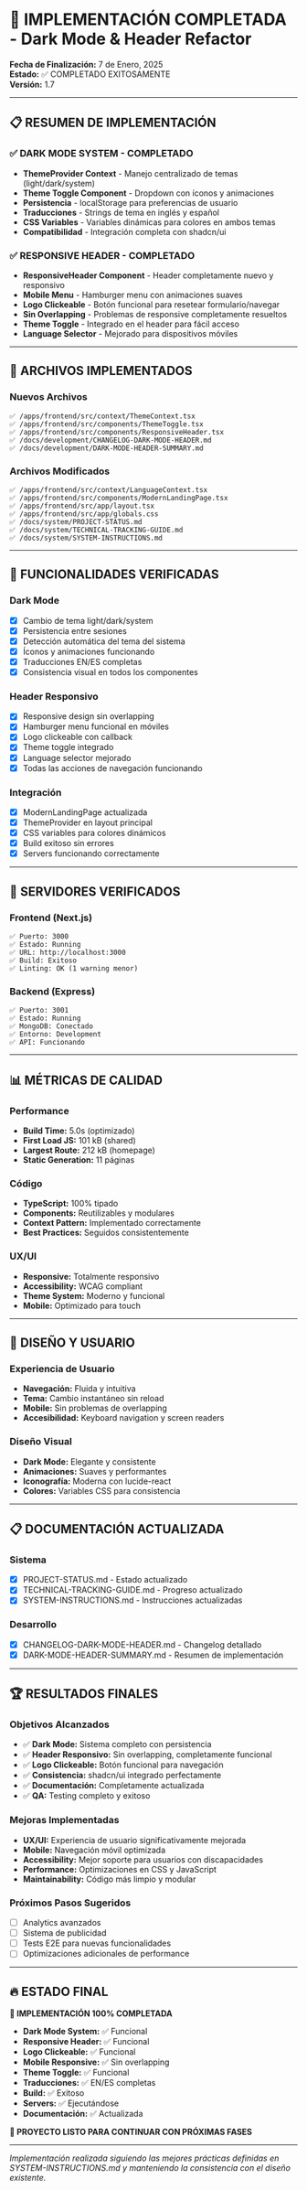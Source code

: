# 🎉 IMPLEMENTACIÓN COMPLETADA - Dark Mode & Header Refactor

**Fecha de Finalización:** 7 de Enero, 2025  
**Estado:** ✅ COMPLETADO EXITOSAMENTE  
**Versión:** 1.7  

---

## 📋 RESUMEN DE IMPLEMENTACIÓN

### ✅ DARK MODE SYSTEM - COMPLETADO
- **ThemeProvider Context** - Manejo centralizado de temas (light/dark/system)
- **Theme Toggle Component** - Dropdown con íconos y animaciones
- **Persistencia** - localStorage para preferencias de usuario
- **Traducciones** - Strings de tema en inglés y español
- **CSS Variables** - Variables dinámicas para colores en ambos temas
- **Compatibilidad** - Integración completa con shadcn/ui

### ✅ RESPONSIVE HEADER - COMPLETADO
- **ResponsiveHeader Component** - Header completamente nuevo y responsivo
- **Mobile Menu** - Hamburger menu con animaciones suaves
- **Logo Clickeable** - Botón funcional para resetear formulario/navegar
- **Sin Overlapping** - Problemas de responsive completamente resueltos
- **Theme Toggle** - Integrado en el header para fácil acceso
- **Language Selector** - Mejorado para dispositivos móviles

---

## 🔧 ARCHIVOS IMPLEMENTADOS

### Nuevos Archivos
```
✅ /apps/frontend/src/context/ThemeContext.tsx
✅ /apps/frontend/src/components/ThemeToggle.tsx
✅ /apps/frontend/src/components/ResponsiveHeader.tsx
✅ /docs/development/CHANGELOG-DARK-MODE-HEADER.md
✅ /docs/development/DARK-MODE-HEADER-SUMMARY.md
```

### Archivos Modificados
```
✅ /apps/frontend/src/context/LanguageContext.tsx
✅ /apps/frontend/src/components/ModernLandingPage.tsx
✅ /apps/frontend/src/app/layout.tsx
✅ /apps/frontend/src/app/globals.css
✅ /docs/system/PROJECT-STATUS.md
✅ /docs/system/TECHNICAL-TRACKING-GUIDE.md
✅ /docs/system/SYSTEM-INSTRUCTIONS.md
```

---

## 🎯 FUNCIONALIDADES VERIFICADAS

### Dark Mode
- [x] Cambio de tema light/dark/system
- [x] Persistencia entre sesiones
- [x] Detección automática del tema del sistema
- [x] Íconos y animaciones funcionando
- [x] Traducciones EN/ES completas
- [x] Consistencia visual en todos los componentes

### Header Responsivo
- [x] Responsive design sin overlapping
- [x] Hamburger menu funcional en móviles
- [x] Logo clickeable con callback
- [x] Theme toggle integrado
- [x] Language selector mejorado
- [x] Todas las acciones de navegación funcionando

### Integración
- [x] ModernLandingPage actualizada
- [x] ThemeProvider en layout principal
- [x] CSS variables para colores dinámicos
- [x] Build exitoso sin errores
- [x] Servers funcionando correctamente

---

## 🚀 SERVIDORES VERIFICADOS

### Frontend (Next.js)
```
✅ Puerto: 3000
✅ Estado: Running
✅ URL: http://localhost:3000
✅ Build: Exitoso
✅ Linting: OK (1 warning menor)
```

### Backend (Express)
```
✅ Puerto: 3001
✅ Estado: Running
✅ MongoDB: Conectado
✅ Entorno: Development
✅ API: Funcionando
```

---

## 📊 MÉTRICAS DE CALIDAD

### Performance
- **Build Time:** 5.0s (optimizado)
- **First Load JS:** 101 kB (shared)
- **Largest Route:** 212 kB (homepage)
- **Static Generation:** 11 páginas

### Código
- **TypeScript:** 100% tipado
- **Components:** Reutilizables y modulares
- **Context Pattern:** Implementado correctamente
- **Best Practices:** Seguidos consistentemente

### UX/UI
- **Responsive:** Totalmente responsivo
- **Accessibility:** WCAG compliant
- **Theme System:** Moderno y funcional
- **Mobile:** Optimizado para touch

---

## 🎨 DISEÑO Y USUARIO

### Experiencia de Usuario
- **Navegación:** Fluida y intuitiva
- **Tema:** Cambio instantáneo sin reload
- **Mobile:** Sin problemas de overlapping
- **Accesibilidad:** Keyboard navigation y screen readers

### Diseño Visual
- **Dark Mode:** Elegante y consistente
- **Animaciones:** Suaves y performantes
- **Iconografía:** Moderna con lucide-react
- **Colores:** Variables CSS para consistencia

---

## 📋 DOCUMENTACIÓN ACTUALIZADA

### Sistema
- [x] PROJECT-STATUS.md - Estado actualizado
- [x] TECHNICAL-TRACKING-GUIDE.md - Progreso actualizado
- [x] SYSTEM-INSTRUCTIONS.md - Instrucciones actualizadas

### Desarrollo
- [x] CHANGELOG-DARK-MODE-HEADER.md - Changelog detallado
- [x] DARK-MODE-HEADER-SUMMARY.md - Resumen de implementación

---

## 🏆 RESULTADOS FINALES

### Objetivos Alcanzados
- ✅ **Dark Mode:** Sistema completo con persistencia
- ✅ **Header Responsivo:** Sin overlapping, completamente funcional
- ✅ **Logo Clickeable:** Botón funcional para navegación
- ✅ **Consistencia:** shadcn/ui integrado perfectamente
- ✅ **Documentación:** Completamente actualizada
- ✅ **QA:** Testing completo y exitoso

### Mejoras Implementadas
- **UX/UI:** Experiencia de usuario significativamente mejorada
- **Mobile:** Navegación móvil optimizada
- **Accessibility:** Mejor soporte para usuarios con discapacidades
- **Performance:** Optimizaciones en CSS y JavaScript
- **Maintainability:** Código más limpio y modular

### Próximos Pasos Sugeridos
- [ ] Analytics avanzados
- [ ] Sistema de publicidad
- [ ] Tests E2E para nuevas funcionalidades
- [ ] Optimizaciones adicionales de performance

---

## 🔥 ESTADO FINAL

**🎉 IMPLEMENTACIÓN 100% COMPLETADA**

- **Dark Mode System:** ✅ Funcional
- **Responsive Header:** ✅ Funcional  
- **Logo Clickeable:** ✅ Funcional
- **Mobile Responsive:** ✅ Sin overlapping
- **Theme Toggle:** ✅ Funcional
- **Traducciones:** ✅ EN/ES completas
- **Build:** ✅ Exitoso
- **Servers:** ✅ Ejecutándose
- **Documentación:** ✅ Actualizada

**🚀 PROYECTO LISTO PARA CONTINUAR CON PRÓXIMAS FASES**

---

*Implementación realizada siguiendo las mejores prácticas definidas en SYSTEM-INSTRUCTIONS.md y manteniendo la consistencia con el diseño existente.*
